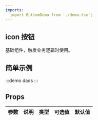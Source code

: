 ```yaml
---
imports:
  import ButtomDemo from './demo.tsx';
---
```


## icon 按钮

基础组件，触发业务逻辑时使用。

## 简单示例

:::demo
  <ButtomDemo>dads</ButtomDemo>
:::

## Props
| 参数     | 说明              | 类型   | 可选值 | 默认值 |
| -------- | ----------------- | ------ | ------ | ------ |
